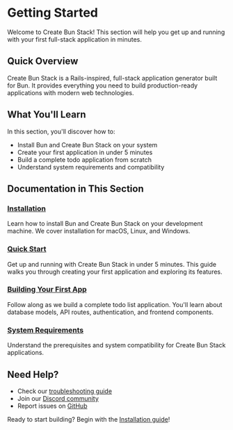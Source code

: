 # Getting Started

Welcome to Create Bun Stack! This section will help you get up and running with your first full-stack application in minutes.

## Quick Overview

Create Bun Stack is a Rails-inspired, full-stack application generator built for Bun. It provides everything you need to build production-ready applications with modern web technologies.

## What You'll Learn

In this section, you'll discover how to:

- Install Bun and Create Bun Stack on your system
- Create your first application in under 5 minutes
- Build a complete todo application from scratch
- Understand system requirements and compatibility

## Documentation in This Section

### [Installation](/docs/getting-started/installation)
Learn how to install Bun and Create Bun Stack on your development machine. We cover installation for macOS, Linux, and Windows.

### [Quick Start](/docs/getting-started/quick-start)
Get up and running with Create Bun Stack in under 5 minutes. This guide walks you through creating your first application and exploring its features.

### [Building Your First App](/docs/getting-started/first-app)
Follow along as we build a complete todo list application. You'll learn about database models, API routes, authentication, and frontend components.

### [System Requirements](/docs/getting-started/system-requirements)
Understand the prerequisites and system compatibility for Create Bun Stack applications.

## Need Help?

- Check our [troubleshooting guide](/docs/guide/development#troubleshooting)
- Join our [Discord community](https://discord.gg/bun-stack)
- Report issues on [GitHub](https://github.com/your-repo/create-bun-stack/issues)

Ready to start building? Begin with the [Installation guide](/docs/getting-started/installation)!